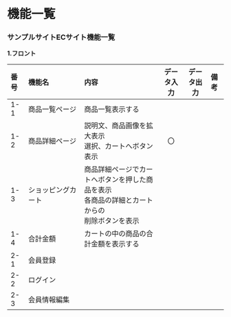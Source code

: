 # 機能一覧
### サンプルサイトECサイト機能一覧
**1.フロント**

|番号|機能名|内容|データ入力|データ出力|備考|
|:---|:---|:---|:---:|:---:|:---|
|1-1|商品一覧ページ|商品一覧表示する||||
|1-2|商品詳細ページ　　|説明文、商品画像を拡大表示<br>選択、カートへボタン表示|〇|||
|1-3|ショッピングカート|商品詳細ページでカートへボタンを押した商品を表示<br>各商品の詳細とカートからの<br>削除ボタンを表示||||
|1-4|合計金額　　　　　 |カートの中の商品の合計金額を表示する||||
|2-1|会員登録|||||
|2-2|ログイン|||||
|2-3|会員情報編集|||||

